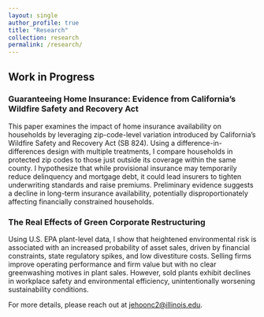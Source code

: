```yaml
---
layout: single
author_profile: true
title: "Research"
collection: research
permalink: /research/
---
```


## Work in Progress

### Guaranteeing Home Insurance: Evidence from California’s Wildfire Safety and Recovery Act
This paper examines the impact of home insurance availability on households by leveraging zip-code-level variation introduced by California’s Wildfire Safety and Recovery Act (SB 824). Using a difference-in-differences design with multiple treatments, I compare households in protected zip codes to those just outside its coverage within the same county. I hypothesize that while provisional insurance may temporarily reduce delinquency and mortgage debt, it could lead insurers to tighten underwriting standards and raise premiums. Preliminary evidence suggests a decline in long-term insurance availability, potentially disproportionately affecting financially constrained households.

### The Real Effects of Green Corporate Restructuring
Using U.S. EPA plant-level data, I show that heightened environmental risk is associated with an increased probability of asset sales, driven by financial constraints, state regulatory spikes, and low divestiture costs. Selling firms improve operating performance and firm value but with no clear greenwashing motives in plant sales. However, sold plants exhibit declines in workplace safety and environmental efficiency, unintentionally worsening sustainability conditions.

For more details, please reach out at [jehoonc2@illinois.edu](mailto:jehoonc2@illinois.edu).
